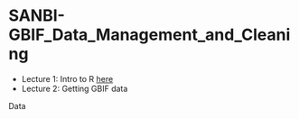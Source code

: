 # SANBI-GBIF_Data_Management_and_Cleaning

* Lecture 1: Intro to R <a href="https://onlinelibrary.wiley.com/doi/full/10.1111/ecog.05102">here</a>
* Lecture 2: Getting GBIF data


Data
